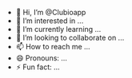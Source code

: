 - 👋 Hi, I’m @Clubioapp
- 👀 I’m interested in ...
- 🌱 I’m currently learning ...
- 💞️ I’m looking to collaborate on ...
- 📫 How to reach me ...
- 😄 Pronouns: ...
- ⚡ Fun fact: ...

<!---
Clubioapp/Clubioapp is a ✨ special ✨ repository because its `README.md` (this file) appears on your GitHub profile.
You can click the Preview link to take a look at your changes.
--->
